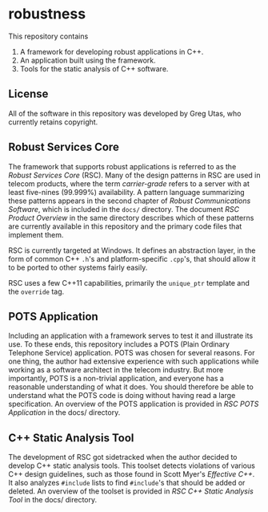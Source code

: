 # robustness

This repository contains
1. A framework for developing robust applications in C++.
2. An application built using the framework.
3. Tools for the static analysis of C++ software.

## License
All of the software in this repository was developed by Greg Utas, who
currently retains copyright.

## Robust Services Core
The framework that supports robust applications is referred to as the
*Robust Services Core* (RSC).  Many of the design patterns in RSC are used
in telecom products, where the term *carrier-grade* refers to a server with
at least five-nines (99.999%) availability.  A pattern language summarizing
these patterns appears in the second
chapter of *Robust Communications Software*, which is included in the `docs/`
directory.  The document *RSC Product Overview* in the same directory describes
which of these patterns are currently available in this repository and the
primary code files that implement them.

RSC is currently targeted at Windows.  It defines an abstraction layer, in
the form of common C++ `.h`'s and platform-specific `.cpp`'s, that should
allow it to be ported to other systems fairly easily.

RSC uses a few C++11 capabilities, primarily the `unique_ptr` template and
the `override` tag.

## POTS Application
Including an application with a framework serves to test it and illustrate its
use.  To these ends, this repository includes a POTS (Plain Ordinary Telephone
Service) application.  POTS was chosen for several reasons.  For one thing,
the author had extensive experience with such applications while working
as a software architect in the telecom industry.  But more importantly, POTS
is a non-trivial application, and everyone has a reasonable understanding of what
it does.  You should therefore be able to understand what the POTS code is doing
without having read a large specification.  An overview of the POTS application
is provided in *RSC POTS Application* in the docs/ directory.

## C++ Static Analysis Tool
The development of RSC got sidetracked when the author decided to develop
C++ static analysis tools.  This toolset detects violations of various C++
design guidelines, such as those found in Scott Myer's *Effective C++*.  It
also analyzes `#include` lists to find `#include`'s that should be added or
deleted.  An overview of the toolset is provided in *RSC C++ Static Analysis
Tool* in the docs/ directory.
